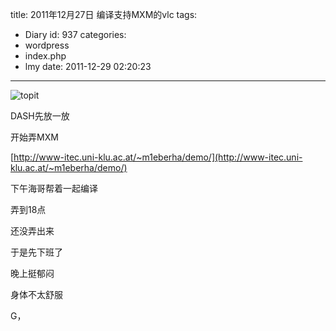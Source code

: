 title: 2011年12月27日 编译支持MXM的vlc
tags:
  - Diary
id: 937
categories:
  - wordpress
  - index.php
  - lmy
date: 2011-12-29 02:20:23
---

![](http://i.minus.com/iJuaJ0AWMGkm3.jpg "topit")

DASH先放一放

开始弄MXM

[http://www-itec.uni-klu.ac.at/~m1eberha/demo/](http://www-itec.uni-klu.ac.at/~m1eberha/demo/)

下午海哥帮<!--more-->着一起编译

弄到18点

还没弄出来

于是先下班了

晚上挺郁闷

身体不太舒服

G，